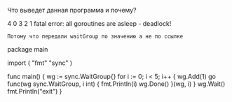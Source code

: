 Что выведет данная программа и почему?

4
0
3
2
1
fatal error: all goroutines are asleep - deadlock!

    Потому что передали waitGroup по значению а не по ссылке

package main

import (
	"fmt"
	"sync"
)

func main() {
	wg := sync.WaitGroup{}
	for i := 0; i < 5; i++ {
		wg.Add(1)
		go func(wg sync.WaitGroup, i int) {
			fmt.Println(i)
			wg.Done()
		}(wg, i)
	}
	wg.Wait()
	fmt.Println("exit")
}